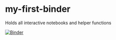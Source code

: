 # my-first-binder
Holds all interactive notebooks and helper functions


[![Binder](https://mybinder.org/badge_logo.svg)](https://mybinder.org/v2/gh/AnnieFiB/my-first-binder/HEAD)

